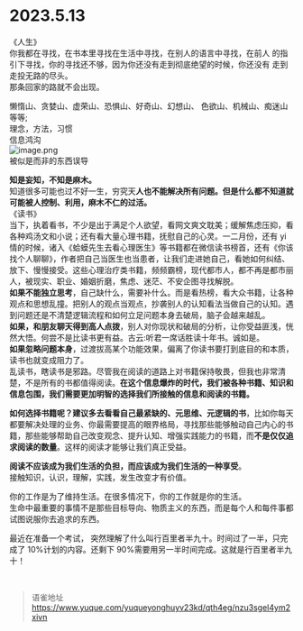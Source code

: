 # 2023.5.13
《人生》  
你我都在寻找，在书本里寻找在生活中寻找，在别人的语言中寻找，在前人 的指引下寻找，你的寻找还不够，因为你还没有走到彻底绝望的时候，你还没有 走到走投无路的尽头。  
那条回家的路就不会出现。   
   
懒惰山、贪婪山、虚荣山、恐惧山、好奇山、幻想山、 色欲山、机械山、痴迷山等等;  
理念，方法，习惯  
信息鸿沟  
![image.png](https://cdn.nlark.com/yuque/0/2023/png/1572912/1683958368288-62a444a6-57cf-4b72-a20a-f8a666af90d3.png#averageHue=%23ebebeb&clientId=u2ce085b9-c21f-4&from=paste&height=405&id=u85b8545d&originHeight=405&originWidth=716&originalType=binary&ratio=1&rotation=0&showTitle=false&size=108305&status=done&style=none&taskId=u04f0896f-a731-46e6-8af3-fdf46da2c1c&title=&width=716)  
被似是而非的东西误导  


**知是妄知，不知是麻木。**  
知道很多可能也过不好一生，穷究天**人也不能解决所有问题。但是什么都不知道就可能被人控制、利用，麻木不仁的过活。**  
《读书》   
 当下，执着看书，不少是出于满足个人欲望，看网文爽文耽美；缓解焦虑压抑，看各种鸡汤文和小说；还有看大量心理书籍，抚慰自己的心灵。一二月份，还有 yi 情的时候，诸入《蛤蟆先生去看心理医生》等书籍都在微信读书榜首，还有《你该找个人聊聊》，作者把自己当医生也当患者，让我们走进她自己，看她如何纠结、放下、慢慢接受。这些心理治疗类书籍，频频霸榜，现代都市人，都不再是都市丽人，被现实、职业、婚姻折磨，焦虑、迷茫、不安企图寻找解脱。  
**如果不能独立思考**，自己缺什么，需要补什么。而是看热榜，看大众书籍，让各种观点和思想乱撞。把别人的观点当观点，抄袭别人的认知看法当做自己的认知。遇到问题还是不清楚逻辑流程和如何立足问题本身去破局，脑子会越来越乱。  
**如果，和朋友聊天得到高人点拨**，别人对你现状和破局的分析，让你受益匪浅，恍然大悟。何尝不是比读书更有益。古云:听君一席话胜读十年书。诚如是。  
**如果忽略问题本身**，过渡拔高某个功能效果，偏离了你读书要打到底目的和本质，读书也就变成阻力了。  
乱读书，瞎读书是邪路。尽管我在阅读的道路上对书籍保持敬畏，但我也非常清楚，不是所有的书都值得阅读。**在这个信息爆炸的时代，我们被各种书籍、知识和信息包围，我们需要更加明智的选择我们所接触的信息和阅读的书籍。**

**如何选择书籍呢？建议多去看看自己最紧缺的、元思维、元逻辑的书**，比如你每天都要解决处理的业务、你最需要提高的眼界格局，寻找那些能够触动自己内心的书籍，那些能够帮助自己改变观念、提升认知、增强实践能力的书籍，而**不是仅仅追求阅读的数量**。这样的阅读才能够让我们真正受益。

**阅读不应该成为我们生活的负担，而应该成为我们生活的一种享受**。  
接触知识，认识，理解，实践，发生改变才有价值。

你的工作是为了维持生活。在很多情况下，你的工作就是你的生活。  
生命中最重要的事情不是那些目标导向、物质主义的东西，而是每个人和每件事都试图说服你去追求的东西。

最近在准备一个考试， 突然理解了什么叫行百里者半九十。时间过了一半，只完成了 10%计划的内容。还剩下 90%需要用另一半时间完成。这就是行百里者半九十！

<br>
  
> 语雀地址 https://www.yuque.com/yuqueyonghuyv23kd/qth4eg/nzu3sgel4ym2xivn